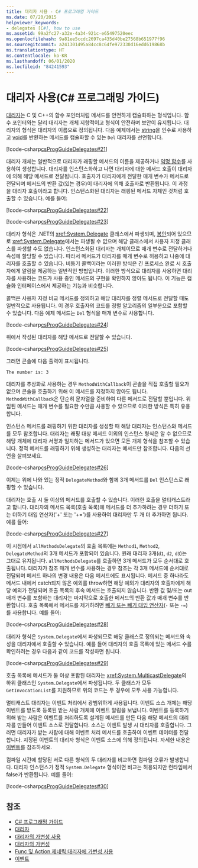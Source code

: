 ```yaml
---
title: 대리자 사용 - C# 프로그래밍 가이드
ms.date: 07/20/2015
helpviewer_keywords:
- delegates [C#], how to use
ms.assetid: 99a2fc27-a32e-4a34-921c-e65497520eec
ms.openlocfilehash: 9a81ee5ccdc2697ca435d40be27568b651977f96
ms.sourcegitcommit: a241301495a84cc8c64fe972330d16edd619868b
ms.translationtype: HT
ms.contentlocale: ko-KR
ms.lasthandoff: 06/01/2020
ms.locfileid: "84241593"
---
```

# <a name="using-delegates-c-programming-guide"></a>대리자 사용(C# 프로그래밍 가이드)

[대리자](../../language-reference/builtin-types/reference-types.md)는 C 및 C++의 함수 포인터처럼 메서드를 안전하게 캡슐화하는 형식입니다. 함수 포인터와는 달리 대리자는 개체 지향적이고 형식이 안전하며 보안이 유지됩니다. 대리자의 형식은 대리자의 이름으로 정의됩니다. 다음 예제에서는 [string](../../language-reference/builtin-types/reference-types.md)을 인수로 사용하고 [void](../../language-reference/builtin-types/void.md)를 반환하는 메서드를 캡슐화할 수 있는 `Del` 대리자를 선언합니다.

[!code-csharp[csProgGuideDelegates#21](~/samples/snippets/csharp/VS_Snippets_VBCSharp/csProgGuideDelegates/CS/Delegates.cs#21)]

대리자 개체는 일반적으로 대리자가 래핑할 메서드의 이름을 제공하거나 [익명 함수](../statements-expressions-operators/anonymous-functions.md)를 사용하여 생성합니다. 대리자를 인스턴스화하고 나면 대리자에 대한 메서드 호출이 대리자에 의해 해당 메서드로 전달됩니다. 호출자가 대리자에게 전달한 매개 변수가 메서드로 전달되며 메서드의 반환 값(있는 경우)이 대리자에 의해 호출자로 반환됩니다. 이 과정을 대리자 호출이라고 합니다. 인스턴스화된 대리자는 래핑된 메서드 자체인 것처럼 호출할 수 있습니다. 예를 들어:

[!code-csharp[csProgGuideDelegates#22](~/samples/snippets/csharp/VS_Snippets_VBCSharp/csProgGuideDelegates/CS/Delegates.cs#22)]  

[!code-csharp[csProgGuideDelegates#23](~/samples/snippets/csharp/VS_Snippets_VBCSharp/csProgGuideDelegates/CS/Delegates.cs#23)]

대리자 형식은 .NET의 <xref:System.Delegate> 클래스에서 파생되며, [봉인](../../language-reference/keywords/sealed.md)되어 있으므로 <xref:System.Delegate>에서는 파생될 수 없으며 해당 클래스에서 사용자 지정 클래스를 파생할 수도 없습니다. 인스턴스화된 대리자는 개체이므로 매개 변수로 전달하거나 속성에 할당할 수 있습니다. 따라서 메서드가 대리자를 매개 변수로 허용하고 나중에 대리자를 호출할 수 있습니다. 비동기 콜백이라는 이러한 방식은 긴 프로세스 완료 시 호출자에게 알림을 제공하는 일반적인 방법입니다. 이러한 방식으로 대리자를 사용하면 대리자를 사용하는 코드가 사용 중인 메서드의 구현을 확인하지 않아도 됩니다. 이 기능은 캡슐화 인터페이스에서 제공하는 기능과 비슷합니다.

콜백은 사용자 지정 비교 메서드를 정의하고 해당 대리자를 정렬 메서드로 전달할 때도 일반적으로 사용됩니다. 이 경우 호출자의 코드를 정렬 알고리즘의 일부분으로 포함할 수 있습니다. 다음 예제 메서드는 `Del` 형식을 매개 변수로 사용합니다.

[!code-csharp[csProgGuideDelegates#24](~/samples/snippets/csharp/VS_Snippets_VBCSharp/csProgGuideDelegates/CS/Delegates.cs#24)]

위에서 작성된 대리자를 해당 메서드로 전달할 수 있습니다.

[!code-csharp[csProgGuideDelegates#25](~/samples/snippets/csharp/VS_Snippets_VBCSharp/csProgGuideDelegates/CS/Delegates.cs#25)]

그러면 콘솔에 다음 출력이 표시됩니다.

```console
The number is: 3
```

대리자를 추상화로 사용하는 경우 `MethodWithCallback`이 콘솔을 직접 호출할 필요가 없으며 콘솔을 호출하기 위해 이 메서드를 지정하지 않아도 됩니다. `MethodWithCallback`은 단순히 문자열을 준비하여 다른 메서드로 전달할 뿐입니다. 위임된 메서드는 매개 변수를 필요한 수만큼 사용할 수 있으므로 이러한 방식은 특히 유용합니다.

인스턴스 메서드를 래핑하기 위한 대리자를 생성할 때 해당 대리자는 인스턴스와 메서드를 모두 참조합니다. 대리자는 래핑 대상 메서드 이외의 인스턴스 형식은 알 수 없으므로 해당 개체에 대리자 서명과 일치하는 메서드가 있으면 모든 개체 형식을 참조할 수 있습니다. 정적 메서드를 래핑하기 위해 생성하는 대리자는 메서드만 참조합니다. 다음의 선언을 살펴보세요.

[!code-csharp[csProgGuideDelegates#26](~/samples/snippets/csharp/VS_Snippets_VBCSharp/csProgGuideDelegates/CS/Delegates.cs#26)]

이제는 위에 나와 있는 정적 `DelegateMethod`와 함께 3개 메서드를 `Del` 인스턴스로 래핑할 수 있습니다.

대리자는 호출 시 둘 이상의 메서드를 호출할 수 있습니다. 이러한 호출을 멀티캐스트라고 합니다. 대리자의 메서드 목록(호출 목록)에 메서드를 더 추가하려는 경우 더하기 또는 더하기 대입 연산자('+' 또는 '+=')를 사용하여 대리자만 두 개 더 추가하면 됩니다. 예를 들어:

[!code-csharp[csProgGuideDelegates#27](~/samples/snippets/csharp/VS_Snippets_VBCSharp/csProgGuideDelegates/CS/Delegates.cs#27)]

이 시점에서 `allMethodsDelegate`의 호출 목록에는 `Method1`, `Method2`, `DelegateMethod`의 3개 메서드가 포함되어 있습니다. 원래 대리자 3개(`d1`, `d2`, `d3`)는 그대로 유지됩니다. `allMethodsDelegate`를 호출하면 3개 메서드가 모두 순서대로 호출됩니다. 대리자가 참조 매개 변수를 사용하는 경우 참조는 각 3개 메서드에 순서대로 전달되며 메서드 하나의 변경 내용은 다음 메서드에도 표시됩니다. 메서드 중 하나라도 메서드 내에서 catch되지 않은 예외를 throw하면 해당 예외가 대리자의 호출자에게 해당 예외가 전달되며 호출 목록의 후속 메서드는 호출되지 않습니다. 반환 값 및/또는 out 매개 변수를 포함하는 대리자는 마지막으로 호출한 메서드의 반환 값과 매개 변수를 반환합니다. 호출 목록에서 메서드를 제거하려면 [빼기 또는 빼기 대입 연산자](../../language-reference/operators/subtraction-operator.md)(`-` 또는 `-=`)를 사용합니다. 예를 들어:

[!code-csharp[csProgGuideDelegates#28](~/samples/snippets/csharp/VS_Snippets_VBCSharp/csProgGuideDelegates/CS/Delegates.cs#28)]

대리자 형식은 `System.Delegate`에서 파생되므로 해당 클래스로 정의되는 메서드와 속성을 대리자에서 호출할 수 있습니다. 예를 들어 대리자의 호출 목록에 있는 메서드 수를 확인하려는 경우 다음과 같이 코드를 작성하면 됩니다.

[!code-csharp[csProgGuideDelegates#29](~/samples/snippets/csharp/VS_Snippets_VBCSharp/csProgGuideDelegates/CS/Delegates.cs#29)]

호출 목록에 메서드가 둘 이상 포함된 대리자는 <xref:System.MulticastDelegate>의 하위 클래스인 `System.Delegate`에서 파생됩니다. 두 클래스가 모두 `GetInvocationList`를 지원하므로 위의 코드는 두 경우에 모두 사용 가능합니다.

멀티캐스트 대리자는 이벤트 처리에서 광범위하게 사용됩니다. 이벤트 소스 개체는 해당 이벤트를 받도록 등록된 받는 사람 개체에 이벤트 알림을 보냅니다. 이벤트를 등록하기 위해 받는 사람은 이벤트를 처리하도록 설계된 메서드를 만든 다음 해당 메서드의 대리자를 만들어 이벤트 소스로 전달합니다. 소스는 이벤트 발생 시 대리자를 호출합니다. 그러면 대리자가 받는 사람에 대해 이벤트 처리 메서드를 호출하여 이벤트 데이터를 전달합니다. 지정된 이벤트의 대리자 형식은 이벤트 소스에 의해 정의됩니다. 자세한 내용은 [이벤트](../events/index.md)를 참조하세요.

컴파일 시간에 할당된 서로 다른 형식의 두 대리자를 비교하면 컴파일 오류가 발생합니다. 대리자 인스턴스가 정적 `System.Delegate` 형식이면 비교는 허용되지만 런타임에서 false가 반환됩니다. 예를 들어:

[!code-csharp[csProgGuideDelegates#30](~/samples/snippets/csharp/VS_Snippets_VBCSharp/csProgGuideDelegates/CS/Delegates.cs#30)]

## <a name="see-also"></a>참조

- [C# 프로그래밍 가이드](../index.md)
- [대리자](./index.md)
- [대리자의 가변성 사용](../concepts/covariance-contravariance/using-variance-in-delegates.md)
- [대리자의 가변성](../concepts/covariance-contravariance/variance-in-delegates.md)
- [Func 및 Action 제네릭 대리자에 가변성 사용](../concepts/covariance-contravariance/using-variance-for-func-and-action-generic-delegates.md)
- [이벤트](../events/index.md)
